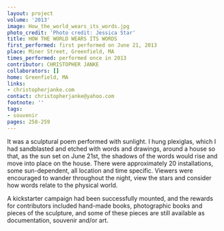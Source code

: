 ```yaml
---
layout: project
volume: '2013'
image: How_the_world_wears_its_words.jpg
photo_credit: 'Photo credit: Jessica Star'
title: HOW THE WORLD WEARS ITS WORDS
first_performed: first performed on June 21, 2013
place: Miner Street, Greenfield, MA
times_performed: performed once in 2013
contributor: CHRISTOPHER JANKE
collaborators: []
home: Greenfield, MA
links:
- christopherjanke.com
contact: christopherjanke@yahoo.com
footnote: ''
tags:
- souvenir
pages: 258-259
---
```


It was a sculptural poem performed with sunlight. I hung plexiglas, which I had sandblasted and etched with words and drawings, around a house so that, as the sun set on June 21st, the shadows of the words would rise and move into place on the house. There were approximately 20 installations, some sun-dependent, all location and time specific. Viewers were encouraged to wander throughout the night, view the stars and consider how words relate to the physical world.

A kickstarter campaign had been successfully mounted, and the rewards for contributors included hand-made books, photographic books and pieces of the sculpture, and some of these pieces are still available as documentation, souvenir and/or art.

